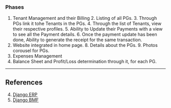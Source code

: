 

### Phases
 1. Tenant Management and their Billing 
	 2. Listing of all PGs.
	 3. Through PGs link it tohe Tenants in the PGs.
	 4. Through the list of Tenants, view their respective profiles.
	 5. Ability to Update their Payments with a view to see all the Payment details.
	 6. Once the payment update has been done, Ability to generate the receipt for the same transaction.
 7. Website integrated in home page.
	 8. Details about the PGs.
	 9. Photos corousel for PGs.
 10. Expenses Management
 11. Balance Sheet and Profit/Loss determination through it, for each PG. 




 -------
## References
 4. [Django ERP](https://github.com/django-erp/django-erp)
 5. [Django BMF](http://www.django-bmf.org/)



